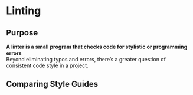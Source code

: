 
# Linting
## Purpose
**A linter is a small program that checks code for stylistic or programming errors**     
Beyond eliminating typos and errors, there’s a greater question of consistent code style in a project.
## Comparing Style Guides
